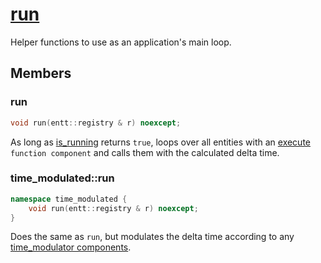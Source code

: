# [run](run.hpp)

Helper functions to use as an application's main loop.

## Members

### run

```cpp
void run(entt::registry & r) noexcept;
```

As long as [is_running](is_running.md) returns `true`, loops over all entities with an [execute](../functions/execute.md) `function component` and calls them with the calculated delta time.

### time_modulated::run

```cpp
namespace time_modulated {
    void run(entt::registry & r) noexcept;
}
```

Does the same as `run`, but modulates the delta time according to any [time_modulator components](../data/time_modulator.md).